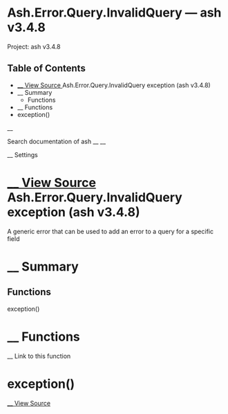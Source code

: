# Ash.Error.Query.InvalidQuery — ash v3.4.8

Project: ash v3.4.8

## Table of Contents

- [ __ View Source ](external_link) Ash.Error.Query.InvalidQuery exception (ash v3.4.8)
- __ Summary
  - Functions
- __ Functions
- exception()

__

Search documentation of ash __ __

__ Settings

#  [ __ View Source ](external_link) Ash.Error.Query.InvalidQuery exception (ash v3.4.8)

A generic error that can be used to add an error to a query for a specific field

#  __ Summary

##  Functions

exception()

#  __ Functions

__ Link to this function

# exception()

[ __ View Source ](external_link)
